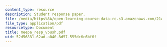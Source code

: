 ```yaml
---
content_type: resource
description: Student response paper.
file: /media/https%3A/open-learning-course-data-rc.s3.amazonaws.com/21w-765j-interactive-and-non-linear-narrative-theory-and-practice-spring-2004/52d5688162ada0408d57555dc6c6bf6f_meepa_resp_vbush.pdf
file_type: application/pdf
resourcetype: Document
title: meepa_resp_vbush.pdf
uid: 52d56881-62ad-a040-8d57-555dc6c6bf6f
---
```

